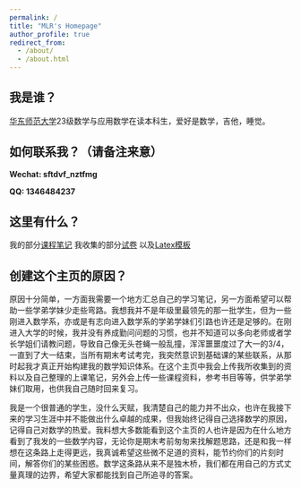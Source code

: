 ```yaml
---
permalink: /
title: "MLR's Homepage"
author_profile: true
redirect_from: 
  - /about/
  - /about.html
---
```

我是谁？
------
[华东师范大学](https://math.ecnu.edu.cn/)23级数学与应用数学在读本科生，爱好是数学，吉他，睡觉。


如何联系我？（请备注来意）
---
**Wechat: sftdvf_nztfmg**

**QQ: 1346484237**


这里有什么？
---
我的部分[课程笔记](https://m-l-ray.github.io//learning/)
我收集的部分[试卷](https://m-l-ray.github.io//exams/)
以及[Latex模板](https://github.com/M-L-Ray/template/tree/main)


创建这个主页的原因？
------
原因十分简单，一方面我需要一个地方汇总自己的学习笔记，另一方面希望可以帮助一些学弟学妹少走些弯路。我想我并不是年级里最领先的那一批学生，但为一些刚进入数学系，亦或是有志向进入数学系的学弟学妹们引路也许还是足够的。在刚进入大学的时候，我并没有养成勤问问题的习惯，也并不知道可以多向老师或者学长学姐们请教问题，导致自己像无头苍蝇一般乱撞，浑浑噩噩度过了大一的3/4，一直到了大一结束，当所有期末考试考完，我突然意识到基础课的某些联系，从那时起我才真正开始构建我的数学知识体系。在这个主页中我会上传我所收集到的资料以及自己整理的上课笔记，另外会上传一些课程资料，参考书目等等，供学弟学妹们取用，也供我自己随时回来复习。

我是一个很普通的学生，没什么天赋，我清楚自己的能力并不出众，也许在我接下来的学习生涯中并不能做出什么卓越的成果，但我始终记得自己选择数学的原因，记得自己对数学的热爱。我料想大多数能看到这个主页的人也许是因为在什么地方看到了我发的一些数学内容，无论你是期末考前匆匆来找解题思路，还是和我一样想在这条路上走得更远，我真诚希望这些微不足道的资料，能节约你们的片刻时间，解答你们的某些困惑。数学这条路从来不是独木桥，我们都在用自己的方式丈量真理的边界，希望大家都能找到自己所追寻的答案。
